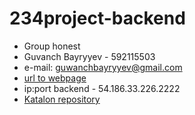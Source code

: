 # 234project-backend

* Group honest
* Guvanch Bayryyev - 592115503
* e-mail: guwanchbayryyev@gmail.com
* [url to webpage](http://54.186.33.226:2222)
* ip:port backend - 54.186.33.226.2222
* [Katalon repository](https://github.com/GuvanchBayryyyev/234project-katalon)

